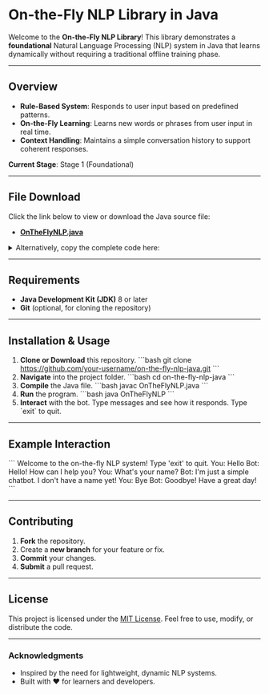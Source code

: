 # On-the-Fly NLP Library in Java

Welcome to the **On-the-Fly NLP Library**! This library demonstrates a **foundational** Natural Language Processing (NLP) system in Java that learns dynamically without requiring a traditional offline training phase.

---

## Overview

- **Rule-Based System**: Responds to user input based on predefined patterns.
- **On-the-Fly Learning**: Learns new words or phrases from user input in real time.
- **Context Handling**: Maintains a simple conversation history to support coherent responses.

**Current Stage**: Stage 1 (Foundational)

---

## File Download

Click the link below to view or download the Java source file:

- **[OnTheFlyNLP.java](OnTheFlyNLP.java)**

<details>
<summary>Alternatively, copy the complete code here:</summary>

\`\`\`java
/**
 * OnTheFlyNLP.java
 *
 * A simple Java program demonstrating foundational, on-the-fly NLP:
 * - Basic rule-based responses for greetings/farewells/questions
 * - Dynamic learning of new words
 * - Simple context handling
 */

import java.util.ArrayList;
import java.util.HashMap;
import java.util.List;
import java.util.Map;
import java.util.Scanner;

public class OnTheFlyNLP {

    // A map to store known patterns and responses
    private Map<String, String> knowledgeBase;

    // A simple list to store context or conversation history
    private List<String> context;

    public OnTheFlyNLP() {
        knowledgeBase = new HashMap<>();
        context = new ArrayList<>();

        // Preload some basic knowledge
        knowledgeBase.put("hello", "Hello! How can I help you?");
        knowledgeBase.put("hi", "Hi there! What can I do for you?");
        knowledgeBase.put("bye", "Goodbye! Have a great day!");
        knowledgeBase.put("exit", "Exiting the conversation.");

        // You can add more initial rules as needed
    }

    /**
     * Process user input and generate a response.
     *
     * @param input The user input string
     * @return A response based on the knowledge base or learned data
     */
    public String processInput(String input) {
        // Add to context (conversation history)
        context.add(input);

        // Normalize the input (simple lowercase trimming)
        String normalizedInput = input.trim().toLowerCase();

        // Check if the knowledgeBase contains a response
        for (Map.Entry<String, String> entry : knowledgeBase.entrySet()) {
            if (normalizedInput.contains(entry.getKey())) {
                return entry.getValue();
            }
        }

        // If there's no direct match, learn from it
        learnNewWord(normalizedInput);

        // Return a generic response if no direct rule is found
        return "I haven't learned how to respond to that yet, but I'll remember it.";
    }

    /**
     * Learn a new word or pattern from user input.
     * You can customize how the system learns.
     *
     * @param newWord The word or phrase to learn
     */
    private void learnNewWord(String newWord) {
        // Simple approach: if it's not in the knowledgeBase, store it with a placeholder
        if (!knowledgeBase.containsKey(newWord) && !newWord.isEmpty()) {
            // For demonstration, categorize anything with "hey" as a greeting
            if (newWord.contains("hey")) {
                knowledgeBase.put("hey", "Hey there! How's it going?");
            } else {
                // Add a placeholder response for everything else
                knowledgeBase.put(newWord, "Interesting! Can you tell me more?");
            }
        }
    }

    public static void main(String[] args) {
        OnTheFlyNLP bot = new OnTheFlyNLP();
        Scanner scanner = new Scanner(System.in);

        System.out.println("Welcome to the on-the-fly NLP system! Type 'exit' to quit.");

        while (true) {
            System.out.print("You: ");
            String userInput = scanner.nextLine();

            // Check for exit condition
            if (userInput.trim().equalsIgnoreCase("exit")) {
                System.out.println("Bot: " + bot.processInput(userInput));
                break;
            }

            // Process the input and print the bot's response
            String response = bot.processInput(userInput);
            System.out.println("Bot: " + response);
        }

        scanner.close();
        System.out.println("Conversation ended.");
    }
}
\`\`\`
</details>

---

## Requirements

- **Java Development Kit (JDK)** 8 or later
- **Git** (optional, for cloning the repository)

---

## Installation & Usage

1. **Clone or Download** this repository.
   \`\`\`bash
   git clone https://github.com/your-username/on-the-fly-nlp-java.git
   \`\`\`
2. **Navigate** into the project folder.
   \`\`\`bash
   cd on-the-fly-nlp-java
   \`\`\`
3. **Compile** the Java file.
   \`\`\`bash
   javac OnTheFlyNLP.java
   \`\`\`
4. **Run** the program.
   \`\`\`bash
   java OnTheFlyNLP
   \`\`\`
5. **Interact** with the bot. Type messages and see how it responds. Type \`exit\` to quit.

---

## Example Interaction

\`\`\`
Welcome to the on-the-fly NLP system! Type 'exit' to quit.
You: Hello
Bot: Hello! How can I help you?
You: What's your name?
Bot: I'm just a simple chatbot. I don't have a name yet!
You: Bye
Bot: Goodbye! Have a great day!
\`\`\`

---

## Contributing

1. **Fork** the repository.
2. Create a **new branch** for your feature or fix.
3. **Commit** your changes.
4. **Submit** a pull request.

---

## License

This project is licensed under the [MIT License](LICENSE). Feel free to use, modify, or distribute the code.

---

### Acknowledgments

- Inspired by the need for lightweight, dynamic NLP systems.
- Built with ❤️ for learners and developers.
